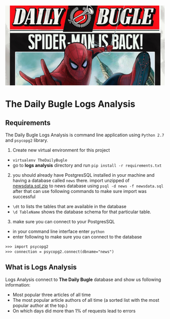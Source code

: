 ![The Daily Bugle](assets/images/Spider-Man-Daily-Bugle.jpg)

# The Daily Bugle Logs Analysis

## Requirements

The Daily Bugle Logs Analysis is command line application using `Python 2.7` and `psycopg2` library.

1. Create new virtual environment for this project
  + `virtualenv TheDailyBugle`
  + go to **logs analysis** directory and run `pip install -r requirements.txt`
2. you should already have PostgresSQL installed in your machine and having a database
called `news` there. import unzipped of [newsdata.sql.zip](news_data/newsdata.sql.zip) to news database using
`psql -d news -f newsdata.sql` after that can use following commands to make sure import was successful
  + `\dt` to lists the tables that are available in the database
  + `\d TableName` shows the database schema for that particular table.
3. make sure you can connect to your PostgresSQL
  + in your command line interface enter `python`
  + enter following to make sure you can connect to the database
  ```
  >>> import psycopg2
  >>> connection = psycopg2.connect(dbname="news")
  ```

## What is Logs Analysis

Logs Analysis connect to **The Daily Bugle** database and show us following information:

  + Most popular three articles of all time
  + The most popular article authors of all time (a sorted list with the most popular author at the top.)
  + On which days did more than 1% of requests lead to errors
